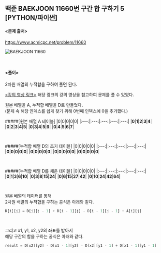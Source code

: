 ## 백준 BAEKJOON 11660번 구간 합 구하기 5 [PYTHON/파이썬]

#### <문제 출처><br>
https://www.acmicpc.net/problem/11660

![BAEKJOON 11660](https://blog.kakaocdn.net/dn/cwFXdW/btsy34Ijadi/8B5QikcfuW75vO5ndKZDJK/img.png)

<br>

#### <풀이><br>

2차원 배열의 누적합을 구하여 풀면 된다.  

[<강의 영상 링크>](https://youtu.be/irLF8gaAoGk?si=8Qjt5fkvGTS-MYYq)
해당 링크의 강의 영상을 참고하여 문제를 풀 수 있었다.

원본 배열을 A, 누적합 배열을 D로 만들었다.  
(문제 속 해당 인덱스를 쉽게 찾기 위해 0번째 인덱스에 0을 추가했다.)

#####[원본 배열 A 테이블]
|0|0|0|0|0|
|:---:|:---:|:---:|:---:|:---:|
|**0**|**1**|**2**|**3**|**4**|
|**0**|**2**|**3**|**4**|**5**|
|**0**|**3**|**4**|**5**|**6**|
|**0**|**4**|**5**|**6**|**7**|

<br>

#####[누적합 배열 D의 초기 테이블]
|0|0|0|0|0|
|:---:|:---:|:---:|:---:|:---:|
|**0**|**0**|**0**|**0**|**0**|
|**0**|**0**|**0**|**0**|**0**|
|**0**|**0**|**0**|**0**|**0**|
|**0**|**0**|**0**|**0**|**0**|

<br>

#####[누적합 배열 D를 채운 테이블]
|0|0|0|0|0|
|:---:|:---:|:---:|:---:|:---:|
|**0**|**1**|**3**|**6**|**10**|
|**0**|**3**|**8**|**15**|**24**|
|**0**|**6**|**15**|**27**|**42**|
|**0**|**10**|**24**|**42**|**64**|

<br>

원본 배열의 데이터를 통해  
2차원 배열의 누적합을 구하는 공식은 아래와 같다.  
```python
D[i][j] = D[i][j - 1] + D[i - 1][j] - D[i - 1][j - 1] + A[i][j]
```

<br>

그리고 x1, y1, x2, y2의 좌표를 받아서  
해당 구간의 합을 구하는 공식은 아래와 같다.  
```python
result = D[x2][y2] - D[x1 - 1][y2] - D[x2][y1 - 1] + D[x1 - 1][y1 - 1]
```